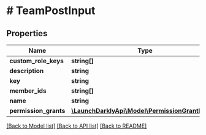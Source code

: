 # # TeamPostInput

## Properties

Name | Type | Description | Notes
------------ | ------------- | ------------- | -------------
**custom_role_keys** | **string[]** |  | [optional]
**description** | **string** |  | [optional]
**key** | **string** |  | [optional]
**member_ids** | **string[]** |  | [optional]
**name** | **string** |  | [optional]
**permission_grants** | [**\LaunchDarklyApi\Model\PermissionGrantInput[]**](PermissionGrantInput.md) |  | [optional]

[[Back to Model list]](../../README.md#models) [[Back to API list]](../../README.md#endpoints) [[Back to README]](../../README.md)
